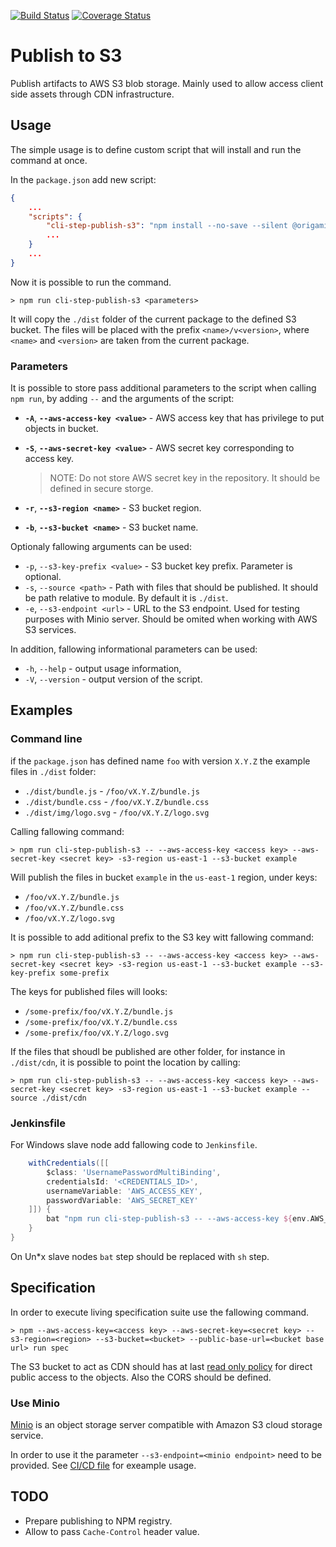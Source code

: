 [![Build Status](https://travis-ci.org/origami-network/node-cli-step-publish-s3.svg?branch=master)](https://travis-ci.org/origami-network/node-cli-step-publish-s3)
[![Coverage Status](https://coveralls.io/repos/github/origami-network/node-cli-step-publish-s3/badge.svg?branch=master)](https://coveralls.io/github/origami-network/node-cli-step-publish-s3?branch=master)

# Publish to S3

Publish artifacts to AWS S3 blob storage.
Mainly used to allow access client side assets through CDN infrastructure.


## Usage

The simple usage is to define custom script that will install and run the command at once.

In the `package.json` add new script:

```json
{
    ...
    "scripts": {
        "cli-step-publish-s3": "npm install --no-save --silent @origami-network/cli-step-publish-s3 && cli-publish-s3"
        ...
    }
    ...
}
```

Now it is possible to run the command.

```shell
> npm run cli-step-publish-s3 <parameters>
```

It will copy the `./dist` folder of the current package to the defined S3 bucket.
The files will be placed with the prefix `<name>/v<version>`, where `<name>` and `<version>` are taken from the current package.


### Parameters

It is possible to store pass additional parameters to the script when calling `npm run`, by adding `--` and the arguments of the script:

 * **`-A`**, **`--aws-access-key <value>`** - AWS access key that has privilege to put objects in bucket.
 * **`-S`**, **`--aws-secret-key <value>`** - AWS secret key corresponding to access key.

   > NOTE: Do not store AWS secret key in the repository. It should be defined in secure storge.

 * **`-r`**, **`--s3-region <name>`** - S3 bucket region.
 * **`-b`**, **`--s3-bucket <name>`** - S3 bucket name.

Optionaly fallowing arguments can be used:

 * `-p`, `--s3-key-prefix <value>` - S3 bucket key prefix. Parameter is optional.
 * `-s`, `--source <path>` - Path with files that should be published. It should be path relative to module. By default it is `./dist`.
 * `-e`, `--s3-endpoint <url>` - URL to the S3 endpoint. Used for testing purposes with Minio server. Should be omited when working with AWS S3 services.  

In addition, fallowing informational parameters can be used:

 * `-h`, `--help` - output usage information,
 * `-V`, `--version` - output version of the script.

## Examples

### Command line

if the `package.json` has defined name `foo` with version `X.Y.Z` the example files in `./dist` folder:

 * `./dist/bundle.js` - `/foo/vX.Y.Z/bundle.js` 
 * `./dist/bundle.css` - `/foo/vX.Y.Z/bundle.css` 
 * `./dist/img/logo.svg` - `/foo/vX.Y.Z/logo.svg` 

Calling fallowing command:

```shell
> npm run cli-step-publish-s3 -- --aws-access-key <access key> --aws-secret-key <secret key> -s3-region us-east-1 --s3-bucket example
```

Will publish the files in bucket `example` in the `us-east-1` region, under keys:

 * `/foo/vX.Y.Z/bundle.js` 
 * `/foo/vX.Y.Z/bundle.css` 
 * `/foo/vX.Y.Z/logo.svg` 

It is possible to add aditional prefix to the S3 key witt fallowing command:

```shell
> npm run cli-step-publish-s3 -- --aws-access-key <access key> --aws-secret-key <secret key> -s3-region us-east-1 --s3-bucket example --s3-key-prefix some-prefix
```

The keys for published files will looks:

 * `/some-prefix/foo/vX.Y.Z/bundle.js` 
 * `/some-prefix/foo/vX.Y.Z/bundle.css` 
 * `/some-prefix/foo/vX.Y.Z/logo.svg`

If the files that shoudl be published are other folder, for instance in `./dist/cdn`, it is possible to point the location by calling:

```shell
> npm run cli-step-publish-s3 -- --aws-access-key <access key> --aws-secret-key <secret key> -s3-region us-east-1 --s3-bucket example --source ./dist/cdn
```


### Jenkinsfile

For Windows slave node add fallowing code to `Jenkinsfile`.

```groovy
    withCredentials([[
        $class: 'UsernamePasswordMultiBinding',
        credentialsId: '<CREDENTIALS_ID>',
        usernameVariable: 'AWS_ACCESS_KEY',
        passwordVariable: 'AWS_SECRET_KEY'
    ]]) {    
        bat "npm run cli-step-publish-s3 -- --aws-access-key ${env.AWS_ACCESS_KEY} --aws-secret-key ${env.AWS_SECRET_KEY} -s3-region <region> --s3-bucket <bucket>"
    }
}
```

On Un*x slave nodes `bat` step should be replaced with `sh` step.


## Specification

In order to execute living specification suite use the fallowing command.

```shell
> npm --aws-access-key=<access key> --aws-secret-key=<secret key> --s3-region=<region> --s3-bucket=<bucket> --public-base-url=<bucket base url> run spec
```

The S3 bucket to act as CDN should has at last [read only policy](specs/s3/public/policy.json) for direct public access to the objects.
Also the CORS should be defined. 


### Use Minio

[Minio](https://minio.io/) is an object storage server compatible with Amazon S3 cloud storage service.

In order to use it the parameter `--s3-endpoint=<minio endpoint>` need to be provided.
See [CI/CD file](./.travis.yml) for exeample usage.


## TODO

 * Prepare publishing to NPM registry.
 * Allow to pass `Cache-Control` header value.
